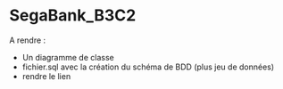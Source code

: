 # SegaBank_B3C2

A rendre : 

- Un diagramme de classe
- fichier.sql avec la création du schéma de BDD (plus jeu de données)
- rendre le lien
